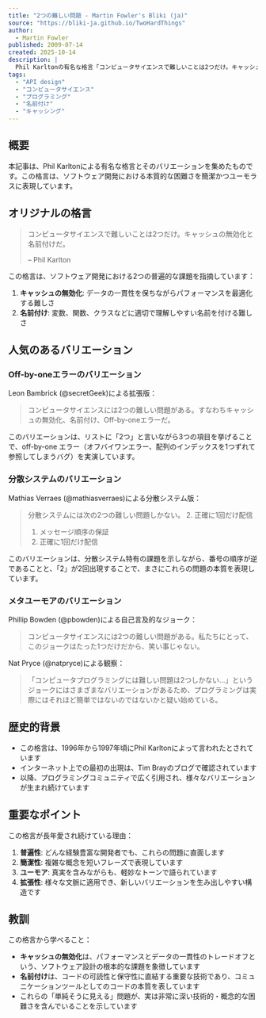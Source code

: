```yaml
---
title: "2つの難しい問題 - Martin Fowler's Bliki (ja)"
source: "https://bliki-ja.github.io/TwoHardThings"
author:
  - Martin Fowler
published: 2009-07-14
created: 2025-10-14
description: |
  Phil Karltonの有名な格言「コンピュータサイエンスで難しいことは2つだけ。キャッシュの無効化と名前付けだ」と、そのユーモラスなバリエーションを紹介する記事。プログラミングの本質的な困難さを皮肉を込めて表現した格言集。
tags:
  - "API design"
  - "コンピュータサイエンス"
  - "プログラミング"
  - "名前付け"
  - "キャッシング"
---
```


## 概要

本記事は、Phil Karltonによる有名な格言とそのバリエーションを集めたものです。この格言は、ソフトウェア開発における本質的な困難さを簡潔かつユーモラスに表現しています。

## オリジナルの格言

> コンピュータサイエンスで難しいことは2つだけ。キャッシュの無効化と名前付けだ。
>
> – Phil Karlton

この格言は、ソフトウェア開発における2つの普遍的な課題を指摘しています：

1. **キャッシュの無効化**: データの一貫性を保ちながらパフォーマンスを最適化する難しさ
2. **名前付け**: 変数、関数、クラスなどに適切で理解しやすい名前を付ける難しさ

## 人気のあるバリエーション

### Off-by-oneエラーのバリエーション

Leon Bambrick (@secretGeek)による拡張版：

> コンピュータサイエンスには2つの難しい問題がある。すなわちキャッシュの無効化、名前付け、Off-by-oneエラーだ。

このバリエーションは、リストに「2つ」と言いながら3つの項目を挙げることで、off-by-one エラー（オフバイワンエラー、配列のインデックスを1つずれて参照してしまうバグ）を実演しています。

### 分散システムのバリエーション

Mathias Verraes (@mathiasverraes)による分散システム版：

> 分散システムには次の2つの難しい問題しかない。
> 2. 正確に1回だけ配信
>
> 1. メッセージ順序の保証
> 2. 正確に1回だけ配信

このバリエーションは、分散システム特有の課題を示しながら、番号の順序が逆であることと、「2」が2回出現することで、まさにこれらの問題の本質を表現しています。

### メタユーモアのバリエーション

Phillip Bowden (@pbowden)による自己言及的なジョーク：

> コンピュータサイエンスには2つの難しい問題がある。私たちにとって、このジョークはたった1つだけだから、笑い事じゃない。

Nat Pryce (@natpryce)による観察：

> 「コンピュータプログラミングには難しい問題は2つしかない…」というジョークにはさまざまなバリエーションがあるため、プログラミングは実際にはそれほど簡単ではないのではないかと疑い始めている。

## 歴史的背景

- この格言は、1996年から1997年頃にPhil Karltonによって言われたとされています
- インターネット上での最初の出現は、Tim Brayのブログで確認されています
- 以降、プログラミングコミュニティで広く引用され、様々なバリエーションが生まれ続けています

## 重要なポイント

この格言が長年愛され続けている理由：

1. **普遍性**: どんな経験豊富な開発者でも、これらの問題に直面します
2. **簡潔性**: 複雑な概念を短いフレーズで表現しています
3. **ユーモア**: 真実を含みながらも、軽妙なトーンで語られています
4. **拡張性**: 様々な文脈に適用でき、新しいバリエーションを生み出しやすい構造です

## 教訓

この格言から学べること：

- **キャッシュの無効化**は、パフォーマンスとデータの一貫性のトレードオフという、ソフトウェア設計の根本的な課題を象徴しています
- **名前付け**は、コードの可読性と保守性に直結する重要な技術であり、コミュニケーションツールとしてのコードの本質を表しています
- これらの「単純そうに見える」問題が、実は非常に深い技術的・概念的な困難さを含んでいることを示しています
